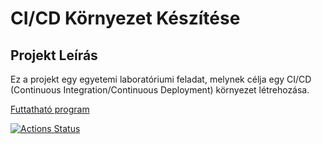 # CI/CD Környezet Készítése

## Projekt Leírás

Ez a projekt egy egyetemi laboratóriumi feladat, melynek célja egy CI/CD (Continuous Integration/Continuous Deployment) környezet létrehozása.

[Futtatható program](https://github.com/ironhamma/cicd/releases/tag/latest)

[![Actions Status](https://github.com/ironhamma/cicd/workflows/Test,%20build%20and%20release/badge.svg)](https://github.com/ironhamma/cicd/actions)